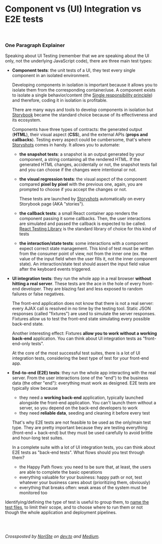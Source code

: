 # Component vs (UI) Integration vs E2E tests

<br/>

### One Paragraph Explainer

Speaking about UI Testing (remember that we are speaking about the UI only, not the underlying JavaScript code), there are three main test types:
- **Component tests**: the unit tests of a UI, they test every single component in an isolated environment.

  Developing components in isolation is important because it allows you to isolate them from the corresponding container/use. A component exists to isolate a single behavior/content (the [Single responsibility principle](https://www.wikiwand.com/en/Single_responsibility_principle)) and therefore, coding it in isolation is profitable.

  There are many ways and tools to develop components in isolation but [Storybook](https://storybook.js.org) became the standard choice because of its effectiveness and its ecosystem.

  Components have three types of contracts: the generated output (**HTML**), their visual aspect (**CSS**), and the external APIs (**props and callbacks**). Testing every aspect could be cumbersome, that's where [Storyshots](https://www.npmjs.com/package/@storybook/addon-storyshots) comes in handy. It allows you to automate:
  - **the snapshot tests**: a snapshot is an output generated by your component, a string containing all the rendered HTML. If the generated HTML changes, accidentally or not, the snapshot tests fail and you can choose if the changes were intentional or not.
  - **the visual regression tests**: the visual aspect of the component compared **pixel by pixel** with the previous one, again, you are prompted to choose if you accept the changes or not.

    These tests are launched by [Storyshots](https://www.npmjs.com/package/@storybook/addon-storyshots) automatically on every Storybook page (AKA "stories").
  - **the callback tests**: a small React container app renders the component passing it some callbacks. Then, the user interactions are simulated and passed the callback is expected to be called. [React Testing Library](https://testing-library.com/docs/react-testing-library/) is the standard library of choice for this kind of tests
  - **the interaction/state tests**: some interactions with a component expect correct state management. This kind of test must be written from the consumer point of view, not from the inner one (ex. the value of the input field when the user fills it, not the inner component state). An interaction/state test should assert the input field value after the keyboard events triggered.


- <strong id="ui-integration-tests">UI integration tests</strong>: they run the whole app in a real browser **without hitting a real server**. These tests are the ace in the hole of every front-end developer. They are blazing fast and less exposed to random failures or false negatives.

  The front-end application does not know that there is not a real server: every AJAX call is resolved in no time by the testing tool. Static JSON responses (called "fixtures") are used to simulate the server responses. Fixtures allow us to test the front-end state simulating every possible back-end state.

  Another interesting effect: Fixtures **allow you to work without a working back-end** application. You can think about UI integration tests as "front-end-only tests".

  At the core of the most successful test suites, there is a lot of UI integration tests, considering the best type of test for your front-end app.

- **End-to-end (E2E) tests**: they run the whole app interacting with the real server. From the user interactions (one of the "end") to the business data (the other "end"): everything must work as designed. E2E tests are typically slow because
  - they need a **working back-end** application, typically launched alongside the front-end application. You can't launch them without a server, so you depend on the back-end developers to work
  - they need **reliable data**, seeding and cleaning it before every test

  That's why E2E tests are not feasible to be used as the only/main test type. They are pretty important because they are testing everything (front-end + back-end) but they must be used carefully to avoid brittle and hour-long test suites.

  In a complete suite with a lot of UI integration tests, you can think about E2E tests as "back-end tests". What flows should you test through them?
  - the Happy Path flows: you need to be sure that, at least, the users are able to complete the basic operations
  - everything valuable for your business: happy path or not, test whatever your business cares about (prioritizing them, obviously)
  - everything that breaks often: weak areas of the system must be monitored too

Identifying/defining the type of test is useful to group them, to [name the test files]((/sections/generic-best-practices/name-test-files-wisely.md)), to limit their scope, and to choose where to run them or not though the whole application and deployment pipelines.

<br /><br />

*Crossposted by [NoriSte](https://github.com/NoriSte) on [dev.to](https://dev.to/noriste/component-vs-ui-integration-vs-e2e-tests-3i0d) and [Medium](https://medium.com/@NoriSte/component-vs-ui-integration-vs-e2e-tests-f02b575339dc).*
